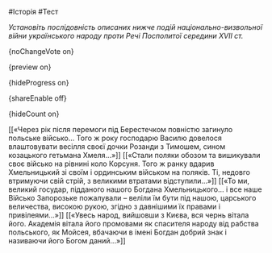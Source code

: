 #Історія #Тест

*Установіть послідовність описаних нижче подій національно-визвольної війни українського  народу проти Речі Посполитої середини XVII ст.*

{noChangeVote on}

{preview on}

{hideProgress on}

{shareEnable off}

{hideCount on}

[[«Через рік після перемоги під Берестечком повністю загинуло польське військо... Того ж  року господарю Василю довелося влаштовувати весілля своєї дочки Розанди з Тимошем,  сином козацького гетьмана Хмеля...»]]
[[«Стали поляки обозом та вишикували своє військо на рівнині коло Корсуня. Того ж ранку вдарив Хмельницький зі своїм і ординським військом на поляків. Ті, недовго втримуючи свій стрій, з великими втратами відступили...»]]
[[«То ми, великий государ, підданого нашого Богдана Хмельницького... і все наше Військо  Запорозьке пожалували – веліли їм бути під нашою, царського величества, високою рукою,  згідно з давнішими їх правами і привілеями...»]]
[[«Увесь народ, вийшовши з Києва, вся чернь вітала його. Академія вітала його промовами як спасителя народу від рабства польського, як Мойсея, вбачаючи в імені Богдан добрий знак і називаючи його Богом даний...»]]
